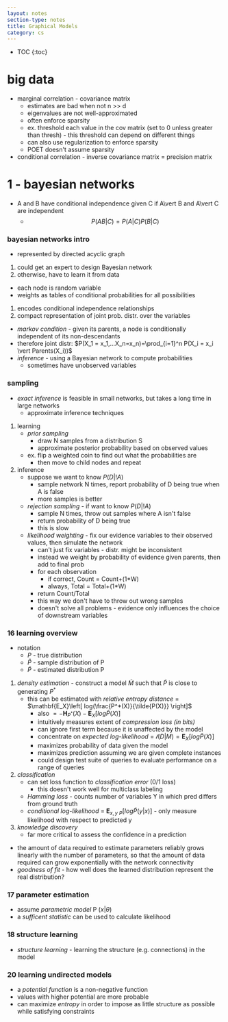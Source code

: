 ```yaml
---
layout: notes
section-type: notes
title: Graphical Models
category: cs
---
```

* TOC
{:toc}

# big data
- marginal correlation - covariance matrix
    - estimates are bad when not n >> d
    - eigenvalues are not well-approximated
    - often enforce sparsity
    - ex. threshold each value in the cov matrix (set to 0 unless greater than thresh) - this threshold can depend on different things
    - can also use regularization to enforce sparsity
    - POET doesn't assume sparsity
- conditional correlation - inverse covariance matrix = precision matrix

# 1 - bayesian networks
- A and B have conditional independence given C if A\vert B and A\vert C are independent
	- $$P(AB\vert C) = P(A\vert C) P(B\vert C)$$

### bayesian networks intro
- represented by directed acyclic graph
1. could get an expert to design Bayesian network
2. otherwise, have to learn it from data
- each node is random variable
- weights as tables of conditional probabilities for all possibilities
1. encodes conditional independence relationships
2. compact representation of joint prob. distr. over the variables
- *markov condition* - given its parents, a node is conditionally independent of its non-descendants
- therefore joint distr: $P(X_1 = x_1,...X_n=x_n)=\prod_{i=1}^n P(X_i = x_i \vert  Parents(X_i))$
- *inference* - using a Bayesian network to compute probabilities
	- sometimes have unobserved variables

### sampling
- *exact inference* is feasible in small networks, but takes a long time in large networks
	- approximate inference techniques
1. learning
	- *prior sampling*
		- draw N samples from a distribution S
		- approximate posterior probability based on observed values
	- ex. flip a weighted coin to find out what the probabilities are
		- then move to child nodes and repeat
2. inference
	- suppose we want to know $P(D\vert !A)$
		- sample network N times, report probability of D being true when A is false
		- more samples is better
	- *rejection sampling* - if want to know $P(D\vert !A)$
		- sample N times, throw out samples where A isn't false
		- return probability of D being true
		- this is slow
	- *likelihood weighting* - fix our evidence variables to their observed values, then simulate the network
		- can't just fix variables - distr. might be inconsistent
		- instead we weight by probability of evidence given parents, then add to final prob
		- for each observation
			- if correct, Count = Count+(1*W)
			- always, Total = Total+(1*W)
		- return Count/Total
		- this way we don't have to throw out wrong samples
		- doesn't solve all problems - evidence only influences the choice of downstream variables
		
### 16 learning overview
- notation
	- *P* - true distribution
	- $\hat{P}$ - sample distribution of P
	- $\tilde{P}$ - estimated distribution P
1. *density estimation* - construct a model $\tilde{M}$ such that $\tilde{P}$ is close to generating $P^*$
	- this can be estimated with *relative entropy distance* = $\mathbf{E_X}\left[ log(\frac{P^*(X)}{\tilde{P(X)}} \right]$
		- also $= - \mathbf{H}_{P^*}(X) - \mathbf{E}_X [log \tilde{P}(X)]$
		- intuitively measures extent of *compression loss (in bits)*
		- can ignore first term because it is unaffected by the model
		- concentrate on *expected log-likelihood* = $\mathcal{l}(D\vert M) =  \mathbf{E}_X [log \tilde{P}(X)]$
		- maximizes probability of data given the model
		- maximizes prediction assuming we are given complete instances
		- could design test suite of queries to evaluate performance on a range of queries
2. *classification*
	- can set loss function to *classification error* (0/1 loss)
		- this doesn't work well for multiclass labeling
	- *Hamming loss* - counts number of variables Y in which pred differs from ground truth
	- *conditional log-likelihood* = $\mathbf{E}_{x,y ~ P}[log \tilde{P}(y\vert x)]$ - only measure likelihood with respect to predicted y
3. *knowledge discovery*
	- far more critical to assess the confidence in a prediction
- the amount of data required to estimate parameters reliably grows linearly with the number of parameters, so that the amount of data required can grow exponentially with the network connectivity
- *goodness of fit* - how well does the learned distribution represent the real distribution?

### 17 parameter estimation
- assume *parametric model* P ($x \vert  \theta$)
- a *sufficent statistic* can be used to calculate likelihood

### 18 structure learning
- *structure learning* - learning the structure (e.g. connections) in the model

### 20 learning undirected models
- a *potential function* is a non-negative function
- values with higher potential are more probable
- can maximize *entropy* in order to impose as little structure as possible while satisfying constraints